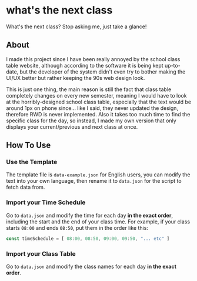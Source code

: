 # what's the next class
What's the next class? Stop asking me, just take a glance!

## About
I made this project since I have been really annoyed by the school class table website, although according to the software it is being kept up-to-date, but the developer of the system didn't even try to bother making the UI/UX better but rather keeping the 90s web design look.

This is just one thing, the main reason is still the fact that class table completely changes on every new semester, meaning I would have to look at the horribly-designed school class table, especially that the text would be around 1px on phone since... like I said, they never updated the design, therefore RWD is never implemented. Also it takes too much time to find the specific class for the day, so instead, I made my own version that only displays your current/previous and next class at once.

## How To Use
### Use the Template
The template file is `data-example.json` for English users, you can modify the text into your own language, then rename it to `data.json` for the script to fetch data from.
### Import your Time Schedule
Go to `data.json` and modify the time for each day **in the exact order**, including the start and the end of your class time. For example, if your class starts `08:00` and ends `08:50`, put them in the order like this:
```js
const timeSchedule = [ 08:00, 08:50, 09:00, 09:50, "... etc" ]
```
### Import your Class Table
Go to `data.json` and modify the class names for each day **in the exact order**.
